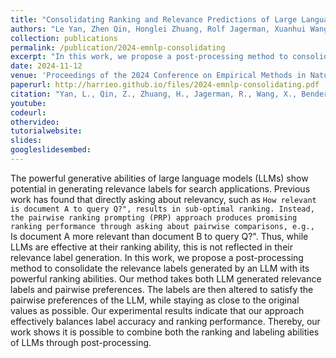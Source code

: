 ```yaml
---
title: "Consolidating Ranking and Relevance Predictions of Large Language Models through Post-Processing"
authors: "Le Yan, Zhen Qin, Honglei Zhuang, Rolf Jagerman, Xuanhui Wang, Michael Bendersky, Harrie Oosterhuis"
collection: publications
permalink: /publication/2024-emnlp-consolidating
excerpt: "In this work, we propose a post-processing method to consolidate the relevance labels generated by an LLM with its powerful ranking abilities. Our method takes both LLM generated relevance labels and pairwise preferences. The labels are then altered to satisfy the pairwise preferences of the LLM, while staying as close to the original values as possible."
date: 2024-11-12
venue: 'Proceedings of the 2024 Conference on Empirical Methods in Natural Language Processing (EMNLP ’24).'
paperurl: http://harrieo.github.io/files/2024-emnlp-consolidating.pdf
citation: "Yan, L., Qin, Z., Zhuang, H., Jagerman, R., Wang, X., Bendersky, M. and Oosterhuis, H. (2024). Consolidating Ranking and Relevance Predictions of Large Language Models through Post-Processing. Proceedings of the 2024 Conference on Empirical Methods in Natural Language Processing (EMNLP ’24), November 12–16, 2024, Miami, Florida, USA."
youtube: 
codeurl:
othervideo:
tutorialwebsite: 
slides: 
googleslidesembed: 
---
```


The powerful generative abilities of large language models (LLMs) show potential in generating relevance labels for search applications. Previous work has found that directly asking about relevancy, such as ``How relevant is document A to query Q?", results in sub-optimal ranking. Instead, the pairwise ranking prompting (PRP) approach produces promising ranking performance through asking about pairwise comparisons, e.g., ``Is document A more relevant than document B to query Q?". Thus, while LLMs are effective at their ranking ability, this is not reflected in their relevance label generation. In this work, we propose a post-processing method to consolidate the relevance labels generated by an LLM with its powerful ranking abilities. Our method takes both LLM generated relevance labels and pairwise preferences. The labels are then altered to satisfy the pairwise preferences of the LLM, while staying as close to the original values as possible. Our experimental results indicate that our approach effectively balances label accuracy and ranking performance. Thereby, our work shows it is possible to combine both the ranking and labeling abilities of LLMs through post-processing.
